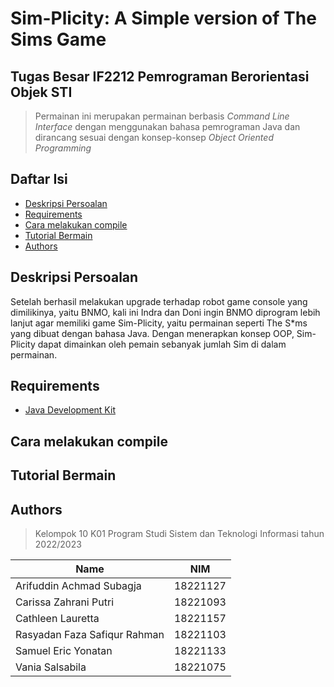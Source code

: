 # Sim-Plicity: A Simple version of The Sims Game
## Tugas Besar IF2212 Pemrograman Berorientasi Objek STI
> Permainan ini merupakan permainan berbasis *Command Line Interface* dengan menggunakan bahasa pemrograman Java dan dirancang sesuai dengan konsep-konsep *Object Oriented Programming*

## **Daftar Isi**
* [Deskripsi Persoalan](#deskripsi-persoalan)
* [Requirements](#requirements)
* [Cara melakukan compile](#cara-melakukan-compile)
* [Tutorial Bermain](#tutorial-bermain)
* [Authors](#authors)

## **Deskripsi Persoalan**

Setelah berhasil melakukan upgrade terhadap robot game console yang dimilikinya, yaitu BNMO, kali ini Indra dan Doni ingin BNMO diprogram lebih lanjut agar memiliki game Sim-Plicity, yaitu permainan seperti The S*ms yang dibuat dengan bahasa Java. Dengan menerapkan konsep OOP, Sim-Plicity dapat dimainkan oleh pemain sebanyak jumlah Sim di dalam permainan. 

## **Requirements**
- [Java Development Kit](https://www.oracle.com/id/java/technologies/downloads/)
 
## **Cara melakukan compile**

## **Tutorial Bermain**

## **Authors** 
> Kelompok 10 K01 Program Studi Sistem dan Teknologi Informasi tahun 2022/2023

| Name | NIM |
|-----|----|
| Arifuddin Achmad Subagja | 18221127 | 
| Carissa Zahrani Putri | 18221093
| Cathleen Lauretta | 18221157 |
| Rasyadan Faza Safiqur Rahman | 18221103 |
| Samuel Eric Yonatan | 18221133 |
| Vania Salsabila | 18221075 | 